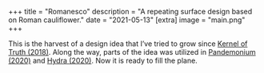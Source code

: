+++
title = "Romanesco"
description = "A repeating surface design based on Roman cauliflower."
date = "2021-05-13"
[extra]
image = "main.png"
+++

This is the harvest of a design idea that I’ve tried to grow since
[Kernel of Truth (2018)](@/artwork/patterns/2018-totuuden-siemen/index.md).
Along the way, parts of the idea was utilized in
[Pandemonium (2020)](@/artwork/design/2020-pandemonium/index.md)
and
[Hydra (2020)](@/artwork/design/2020-hydra/index.md).
Now it is ready to fill the plane.
